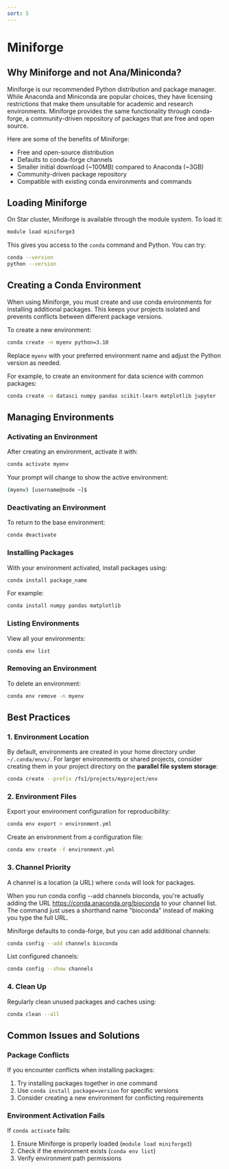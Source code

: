 ```yaml
---
sort: 5
---
```


# Miniforge

## Why Miniforge and not Ana/Miniconda?

Miniforge is our recommended Python distribution and package manager. While Anaconda and Miniconda are popular choices,
they have licensing restrictions that make them unsuitable for academic and research environments.
Miniforge provides the same functionality through conda-forge, a community-driven repository of packages
that are free and open source.

Here are some of the benefits of Miniforge:
- Free and open-source distribution
- Defaults to conda-forge channels
- Smaller initial download (~100MB) compared to Anaconda (~3GB)
- Community-driven package repository
- Compatible with existing conda environments and commands

## Loading Miniforge

On Star cluster, Miniforge is available through the module system. To load it:
```bash
module load miniforge3
```

This gives you access to the `conda` command and Python. You can try:
```bash
conda --version
python --version
```

## Creating a Conda Environment

When using Miniforge, you must create and use conda environments for installing additional packages.
This keeps your projects isolated and prevents conflicts between different package versions.

To create a new environment:

```bash
conda create -n myenv python=3.10
```

Replace `myenv` with your preferred environment name and adjust the Python version as needed.

For example, to create an environment for data science with common packages:

```bash
conda create -n datasci numpy pandas scikit-learn matplotlib jupyter
```

## Managing Environments

### Activating an Environment

After creating an environment, activate it with:

```bash
conda activate myenv
```

Your prompt will change to show the active environment:
```bash
(myenv) [username@node ~]$
```

### Deactivating an Environment

To return to the base environment:
```bash
conda deactivate
```

### Installing Packages

With your environment activated, install packages using:
```bash
conda install package_name
```

For example:
```bash
conda install numpy pandas matplotlib
```

### Listing Environments

View all your environments:
```bash
conda env list
```

### Removing an Environment

To delete an environment:
```bash
conda env remove -n myenv
```

## Best Practices

### 1. Environment Location

By default, environments are created in your home directory under `~/.conda/envs/`.
For larger environments or shared projects, consider creating them in your project directory on the **parallel file system storage**:
```bash
conda create --prefix /fs1/projects/myproject/env
```

### 2. Environment Files

Export your environment configuration for reproducibility:

```bash
conda env export > environment.yml
```

Create an environment from a configuration file:

```bash
conda env create -f environment.yml
```

### 3. Channel Priority

A channel is a location (a URL) where `conda` will look for packages.

When you run conda config --add channels bioconda, you're actually adding the URL https://conda.anaconda.org/bioconda
to your channel list. The command just uses a shorthand name "bioconda" instead of making you type the full URL.

Miniforge defaults to conda-forge, but you can add additional channels:
```bash
conda config --add channels bioconda
```

List configured channels:

```bash
conda config --show channels
```

### 4. Clean Up

Regularly clean unused packages and caches using:
```bash
conda clean --all
```

## Common Issues and Solutions

### Package Conflicts

If you encounter conflicts when installing packages:

1. Try installing packages together in one command
2. Use `conda install package=version` for specific versions
3. Consider creating a new environment for conflicting requirements

### Environment Activation Fails

If `conda activate` fails:
1. Ensure Miniforge is properly loaded (`module load miniforge3`)
2. Check if the environment exists (`conda env list`)
3. Verify environment path permissions
